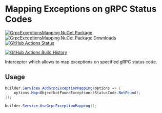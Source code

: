 # Mapping Exceptions on gRPC Status Codes

[![GrpcExceptionsMapping NuGet Package](https://img.shields.io/nuget/v/GrpcExceptionsMapping.svg)](https://www.nuget.org/packages/GrpcExceptionsMapping/) [![GrpcExceptionsMapping NuGet Package Downloads](https://img.shields.io/nuget/dt/GrpcExceptionsMapping)](https://www.nuget.org/packages/GrpcExceptionsMapping) [![GitHub Actions Status](https://github.com/Username/Project/workflows/Build/badge.svg?branch=main)](https://github.com/Username/Project/actions)

[![GitHub Actions Build History](https://buildstats.info/github/chart/Username/Project?branch=main&includeBuildsFromPullRequest=false)](https://github.com/Username/Project/actions)

Interceptor which allows to map exceptions on specified gRPC status code.

## Usage

```c#
builder.Services.AddGrpcExceptionMapping(options => {
    options.Map<ObjectNotFoundException>(StatusCode.NotFound);
});

builder.Service.UseGrpcExceptionMapping();
```
